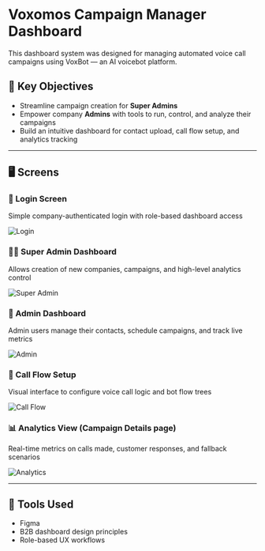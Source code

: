 # Voxomos Campaign Manager Dashboard

This dashboard system was designed for managing automated voice call campaigns using VoxBot — an AI voicebot platform.

## 🧩 Key Objectives
- Streamline campaign creation for **Super Admins**
- Empower company **Admins** with tools to run, control, and analyze their campaigns
- Build an intuitive dashboard for contact upload, call flow setup, and analytics tracking

---

## 🖥️ Screens

### 🔐 Login Screen
Simple company-authenticated login with role-based dashboard access

![Login](Images%20file/Superadmin-login-page.png)

### 🧑‍💼 Super Admin Dashboard
Allows creation of new companies, campaigns, and high-level analytics control

![Super Admin](Images%20file/Superadmin-Dashboard-home-page.png)

### 👥 Admin Dashboard
Admin users manage their contacts, schedule campaigns, and track live metrics

![Admin](Images%20file/Admin-Dashbaord.png)

### 🔁 Call Flow Setup
Visual interface to configure voice call logic and bot flow trees

![Call Flow](Images%20file/Campaign-creation-flow-start.png)

### 📊 Analytics View (Campaign Details page)
Real-time metrics on calls made, customer responses, and fallback scenarios

![Analytics](Images%20file/Campaign-Details-page.png)

---

## 🚀 Tools Used
- Figma
- B2B dashboard design principles
- Role-based UX workflows
